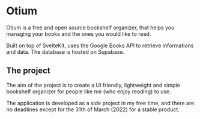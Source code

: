 # Otium
Otium is a free and open source bookshelf organizer, that helps you managing your books and the ones you would like to read.

Built on top of SvelteKit, uses the Google Books API to retrieve informations and data. The database is hosted on Supabase.

## The project
The aim of the project is to create a UI friendly, lightweight and simple bookshelf organizer for people like me (who enjoy reading) to use.

The application is developed as a side project in my free time, and there are no deadlines except for the 31th of March (2022) for a stable product.